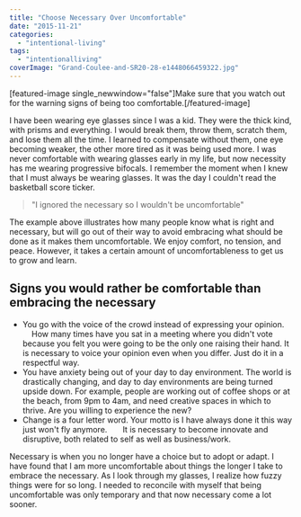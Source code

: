 ```yaml
---
title: "Choose Necessary Over Uncomfortable"
date: "2015-11-21"
categories: 
  - "intentional-living"
tags: 
  - "intentionalliving"
coverImage: "Grand-Coulee-and-SR20-28-e1448066459322.jpg"
---
```


\[featured-image single\_newwindow="false"\]Make sure that you watch out for the warning signs of being too comfortable.\[/featured-image\]

I have been wearing eye glasses since I was a kid. They were the thick kind, with prisms and everything. I would break them, throw them, scratch them, and lose them all the time. I learned to compensate without them, one eye becoming weaker, the other more tired as it was being used more. I was never comfortable with wearing glasses early in my life, but now necessity has me wearing progressive bifocals. I remember the moment when I knew that I must always be wearing glasses. It was the day I couldn't read the basketball score ticker.

> "I ignored the necessary so I wouldn't be uncomfortable"

The example above illustrates how many people know what is right and necessary, but will go out of their way to avoid embracing what should be done as it makes them uncomfortable. We enjoy comfort, no tension, and peace. However, it takes a certain amount of uncomfortableness to get us to grow and learn.

## Signs you would rather be comfortable than embracing the necessary

- You go with the voice of the crowd instead of expressing your opinion.       How many times have you sat in a meeting where you didn't vote because you felt you were going to be the only one raising their hand. It is necessary to voice your opinion even when you differ. Just do it in a respectful way.
- You have anxiety being out of your day to day environment. The world is drastically changing, and day to day environments are being turned upside down. For example, people are working out of coffee shops or at the beach, from 9pm to 4am, and need creative spaces in which to thrive. Are you willing to experience the new?
- Change is a four letter word. Your motto is I have always done it this way just won't fly anymore.       It is necessary to become innovate and disruptive, both related to self as well as business/work.

Necessary is when you no longer have a choice but to adopt or adapt. I have found that I am more uncomfortable about things the longer I take to embrace the necessary. As I look through my glasses, I realize how fuzzy things were for so long. I needed to reconcile with myself that being uncomfortable was only temporary and that now necessary come a lot sooner.
